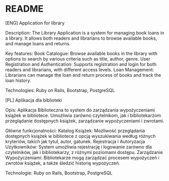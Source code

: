 # README
[ENG]
Application for library

Description:
The Library Application is a system for managing book loans in a library. It allows both readers and librarians to browse available books, and manage loans and returns.

Key features:
Book Catalogue: Browse available books in the library with options to search by various criteria such as title, author, genre.
User Registration and Authentication: Supports registration and login for both readers and librarians, with different access levels.
Loan Management: Librarians can manage the loan and return process of books and track the loan history.

Technologies:
Ruby on Rails,
Bootstrap,
PostgreSQL

[PL]
Aplikacja dla biblioteki

Opis:
Aplikacja Biblioteczna to system do zarządzania wypożyczeniami książek w bibliotece. Umożliwia zarówno czytelnikom, jak i bibliotekarzom przeglądanie dostępnych książek, zarządzanie wypożyczeniami i zwrotami.

Główne funkcjonalności:
Katalog Książek: Możliwość przeglądania dostępnych książek w bibliotece z opcją wyszukiwania według różnych kryteriów, takich jak tytuł, autor, gatunek.
Rejestracja i Autoryzacja Użytkowników: System umożliwia rejestrację i logowanie zarówno dla czytelników, jak i bibliotekarzy, z różnymi poziomami dostępu.
Zarządzanie Wypożyczeniami: Bibliotekarze mogą zarządzać procesem wypożyczeń i zwrotów książek, a także śledzić historię wypożyczeń.

Technologie:
Ruby on Rails,
Bootstrap,
PostgreSQL


